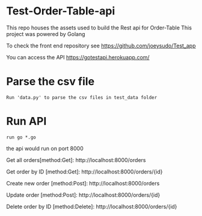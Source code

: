 #  Test-Order-Table-api

This repo houses the assets used to build the Rest api for Order-Table
This project was powered by Golang

To check the front end repository see https://github.com/joeysudo/Test_app

You can access the API https://gotestapi.herokuapp.com/

# Parse the csv file

```
Run 'data.py' to parse the csv files in test_data folder
```


# Run API

```
run go *.go
```
the api would run on port 8000

Get all orders[method:Get]:
http://localhost:8000/orders

Get order by ID [method:Get]:
http://localhost:8000/orders/{id}

Create new order [method:Post]:
http://localhost:8000/orders

Update order [method:Post]:
http://localhost:8000/orders/{id}

Delete order by ID [method:Delete]:
http://localhost:8000/orders/{id}
